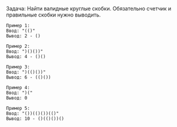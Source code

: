 

Задача: Найти валидные круглые скобки.
Обязательно счетчик и правильные скобки нужно выводить.

```
Пример 1:
Ввод: "(()"
Вывод: 2 - ()

Пример 2:
Ввод: ")()())"
Вывод: 4 - ()()

Пример 3:
Ввод: ")(()())"
Вывод: 6 - (()())

Пример 4:
Ввод: ")("
Вывод: 0

Пример 5:
Ввод: "())(()())(()"
Вывод: 10 - ()(()())()
```